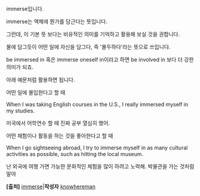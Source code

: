 immerse입니다. 


immerse는 액체에 뭔가를 담근다는 뜻입니다. 

그런데, 이 기본 뜻 보다는 비유적인 의미를 기억하고 활용해 보실 것을 권합니다. 

물에 담그듯이 어떤 일에 자신을 담그다, 즉 '몰두하다'라는 뜻으로 쓰입니다. 


be immersed in 혹은 immerse oneself in이라고 하면 be involved in 보다 더 강한 의미가 되죠. 

  

아래 예문처럼 활용하면 됩니다. 


어떤 일에 몰입한다고 할 때

When I was taking English courses in the U.S., I really immersed myself in my studies. 

미국에서 어학연수 할 때 진짜 공부 열심히 했어.



어떤 체험이나 활동을 하는 것을 좋아한다고 할 때

When I go sightseeing abroad, I try to immerse myself in as many cultural activities as possible, such as hitting the local museum.

난 외국에 여행 가면 가능한 문화적인 체험을 많이 하려고 노력해. 박물관을 가는 것처럼 말야

**[출처]** [immerse](https://blog.naver.com/knowhereman/220637242410)|**작성자** [knowhereman](https://blog.naver.com/knowhereman)